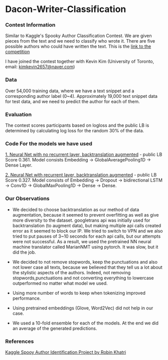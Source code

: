 # Dacon-Writer-Classification

### Contest Information 
Similar to Kaggle's Spooky Author Classification Contest. We are given pieces from the text and we need to classify who wrote it. 
There are five possible authors who could have written the text. This is the [link to the competition](https://dacon.io/competitions/official/235670/overview/)

I have joined the contest together with Kevin Kim (University of Toronto, email: kimkevin2657@naver.com)   

### Data 
Over 54,000 training data, where we have a text snippet and a corresponding author label (0~4). 
Approximately 19,000 text snippet data for test data, and we need to predict the author for each of them. 

### Evaluation 
The contest scores participants based on logloss and the public LB is determined by calculating log loss for the random 30% of the data. 

### Code For the models we have used 
[1. Neural Net with no recurrent layer, backtranslation augmented](https://github.com/puzzlecollector/dacon-writer-classification/blob/main/no_recurrent_augmented.ipynb) - public LB Score 0.361. 
Model consists Embedding -> GlobalAveragePooling1D -> Dense Layer.  


[2. Neural Net with recurrent layer, backtranslation augmented](https://github.com/puzzlecollector/dacon-writer-classification/blob/main/with_recurrent_augmented.ipynb) - public LB Score 0.327. 
Model consists of Embedding -> Dropout -> bidirectional LSTM -> Conv1D -> GlobalMaxPooling1D -> Dense -> Dense. 


### Our Observations 
- We decided to choose backtranslation as our method of data augmentation, because it seemed to prevent overfitting as well as give more diversity to the dataset. googletrans api was initially used for backtranslation (to augment data), but making multiple api calls created error as it seemed to block our IP. We tried to switch to VPN and we also tried to put pauses of 3~10 seconds for each api calls, but our attempts were not successful. As a result, we used the pretrained NN neural machine translator called MarianNMT using pytorch. It was slow, but it did the job.  

- We decided to not remove stopwords, keep the punctuations and also not lower case all texts, because we believed that they tell us a lot about the stylistic aspects of the authors. Indeed, not removing stopwords,punctuations and not converting everything to lowercase outperformed no matter what model we used.  

- Using more number of words to keep when tokenizing improved performance.  

- Using pretrained embeddings (Glove, Word2Vec) did not help in our case. 

- We used a 10-fold ensemble for each of the models. At the end we did an average of the generated predictions. 


### References 
[Kaggle Spooy Author Identification Project by Robin Khatri](https://robinredx.github.io/docs/spooky_author_identification.pdf) 
